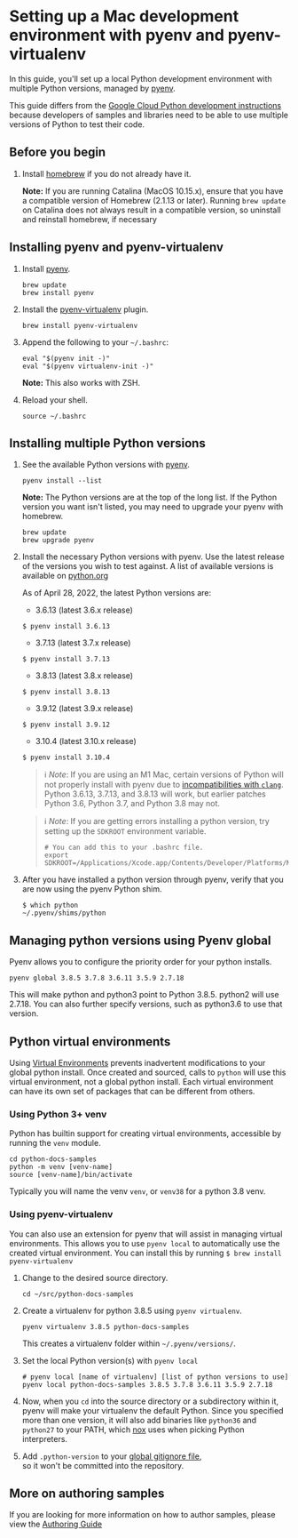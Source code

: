 # Setting up a Mac development environment with pyenv and pyenv-virtualenv

In this guide, you'll set up a local Python development environment with
multiple Python versions, managed by [pyenv](https://github.com/pyenv/pyenv).

This guide differs from the [Google Cloud Python development
instructions](https://cloud.google.com/python/setup) because developers of
samples and libraries need to be able to use multiple versions of Python to
test their code.

## Before you begin

1. Install [homebrew](https://brew.sh/) if you do not already have it.

   **Note:** If you are running Catalina (MacOS 10.15.x), ensure that you have
   a compatible version of Homebrew (2.1.13 or later). Running `brew update` on
   Catalina does not always result in a compatible version, so uninstall and
   reinstall homebrew, if necessary

## Installing pyenv and pyenv-virtualenv

1.  Install [pyenv](https://github.com/pyenv/pyenv).

    ```console
    brew update
    brew install pyenv
    ```

1.  Install the [pyenv-virtualenv](https://github.com/pyenv/pyenv-virtualenv)
    plugin.

    ```console
    brew install pyenv-virtualenv
    ```

1.  Append the following to your `~/.bashrc`:

    ```
    eval "$(pyenv init -)"
    eval "$(pyenv virtualenv-init -)"
    ```

    **Note:** This also works with ZSH.

1.  Reload your shell.

    ```console
    source ~/.bashrc
    ```

## Installing multiple Python versions


1.  See the available Python versions with [pyenv](https://github.com/pyenv/pyenv).

    ```console
    pyenv install --list
    ```

    **Note:** The Python versions are at the top of the long list. If the Python
    version you want isn't listed, you may need to upgrade your pyenv with
    homebrew.

    ```console
    brew update
    brew upgrade pyenv
    ```
    
1.  Install the necessary Python versions with pyenv. Use the latest release
    of the versions you wish to test against.  A list of available versions
    is available on [python.org](https://www.python.org/doc/versions/)

    As of April 28, 2022, the latest Python versions are:

    *  3.6.13 (latest 3.6.x release)
    ```console
    $ pyenv install 3.6.13
    ```
    *  3.7.13 (latest 3.7.x release)
    ```console
    $ pyenv install 3.7.13
    ```
    *  3.8.13 (latest 3.8.x release)
    ```console
    $ pyenv install 3.8.13
    ```
    *  3.9.12 (latest 3.9.x release)
    ```console
    $ pyenv install 3.9.12
    ```
    *  3.10.4 (latest 3.10.x release)
    ```console
    $ pyenv install 3.10.4
    ```
    
    > ℹ️ *Note*: If you are using an M1 Mac,
    > certain versions of Python will not properly install with pyenv
    > due to [incompatibilities with `clang`](https://bugs.python.org/issue45405).
    > Python 3.6.13, 3.7.13, and 3.8.13 will work, but earlier patches Python 3.6, Python 3.7, and Python 3.8 may not. 


    > ℹ️ *Note*: If you are getting errors installing a python version,
    > try setting up the `SDKROOT` environment variable.
    >
    > ```console
    > # You can add this to your .bashrc file.
    > export SDKROOT=/Applications/Xcode.app/Contents/Developer/Platforms/MacOSX.platform/Developer/SDKs/MacOSX.sdk
    > ```

1.  After you have installed a python version through pyenv,
    verify that you are now using the pyenv Python shim.

    ```console
    $ which python
    ~/.pyenv/shims/python
    ```

## Managing python versions using Pyenv global
Pyenv allows you to configure the priority order for your python installs.

```
pyenv global 3.8.5 3.7.8 3.6.11 3.5.9 2.7.18
```

This will make python and python3 point to Python 3.8.5. python2 will use
2.7.18. You can also further specify versions, such as python3.6 to use that
version.

## Python virtual environments
Using [Virtual Environments](https://docs.python.org/3/library/venv.html)
prevents inadvertent modifications to your global python install. Once
created and sourced, calls to `python` will use this virtual environment, not
a global python install. Each virtual environment can have its own set of
packages that can be different from others.


### Using Python 3+ venv
Python has builtin support for creating virtual environments, accessible by
running the `venv` module.

```
cd python-docs-samples
python -m venv [venv-name]
source [venv-name]/bin/activate
```

Typically you will name the venv `venv`, or `venv38` for a python 3.8 venv.


### Using pyenv-virtualenv
You can also use an extension for pyenv that will assist in managing virtual
environments. This allows you to use `pyenv local` to automatically use the
created virtual environment. You can install this by running
`$ brew install pyenv-virtualenv`

1.  Change to the desired source directory.	

    ```console	
    cd ~/src/python-docs-samples	
    ```	

1.  Create a virtualenv for python 3.8.5 using `pyenv virtualenv`.	

    ```console	
    pyenv virtualenv 3.8.5 python-docs-samples	
    ```	

    This creates a virtualenv folder within `~/.pyenv/versions/`.	

1.  Set the local Python version(s) with `pyenv local`	

    ```console	
    # pyenv local [name of virtualenv] [list of python versions to use]	
    pyenv local python-docs-samples 3.8.5 3.7.8 3.6.11 3.5.9 2.7.18	
    ```	

1.  Now, when you `cd` into the source directory or a subdirectory within it,	
    pyenv will make your virtualenv the default Python. Since you specified	
    more than one version, it will also add binaries like `python36` and	
    `python27` to your PATH, which
    [nox](https://github.com/GoogleCloudPlatform/python-docs-samples/blob/main/AUTHORING_GUIDE.md#running-tests-with-nox)
    uses when picking Python interpreters.	

1.  Add `.python-version` to your
    [global gitignore file](https://help.github.com/articles/ignoring-files/#create-a-global-gitignore),	
    so it won't be committed into the repository.

## More on authoring samples
If you are looking for more information on how to author samples, please view
the [Authoring Guide](https://github.com/GoogleCloudPlatform/python-docs-samples/blob/main/AUTHORING_GUIDE.md)
